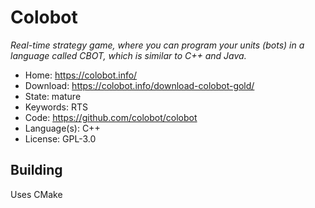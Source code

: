 # Colobot

_Real-time strategy game, where you can program your units (bots) in a language called CBOT, which is similar to C++ and Java._

- Home: https://colobot.info/
- Download: https://colobot.info/download-colobot-gold/
- State: mature
- Keywords: RTS
- Code: https://github.com/colobot/colobot
- Language(s): C++
- License: GPL-3.0

## Building

Uses CMake
